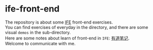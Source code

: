 # ife-front-end
The repository is about some [IFE](http://ife.baidu.com/course/all) front-end exercises. <br>
You can find exercises of everyday in the directory, and there are some visual `demos` in the sub-directory. <br>
Here are some notes about learn of front-end in `IFE`: [有道笔记](https://note.youdao.com/web/#/file/WEB7cf92892b025fda66497ca848947fc00/note/WEB2d4f6e16f45e33b843afc40ad157b864/).<br>
Welcome to communicate with me.
